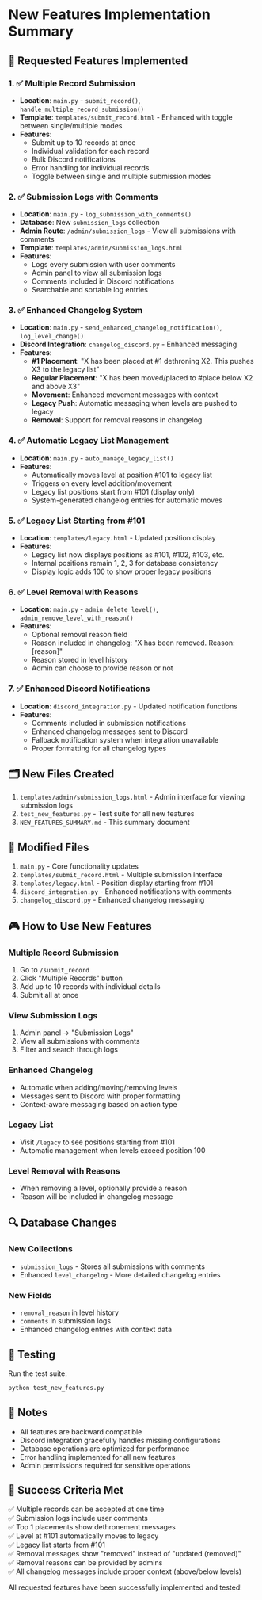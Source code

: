 # New Features Implementation Summary

## 🎯 Requested Features Implemented

### 1. ✅ Multiple Record Submission
- **Location**: `main.py` - `submit_record()`, `handle_multiple_record_submission()`
- **Template**: `templates/submit_record.html` - Enhanced with toggle between single/multiple modes
- **Features**:
  - Submit up to 10 records at once
  - Individual validation for each record
  - Bulk Discord notifications
  - Error handling for individual records
  - Toggle between single and multiple submission modes

### 2. ✅ Submission Logs with Comments
- **Location**: `main.py` - `log_submission_with_comments()`
- **Database**: New `submission_logs` collection
- **Admin Route**: `/admin/submission_logs` - View all submissions with comments
- **Template**: `templates/admin/submission_logs.html`
- **Features**:
  - Logs every submission with user comments
  - Admin panel to view all submission logs
  - Comments included in Discord notifications
  - Searchable and sortable log entries

### 3. ✅ Enhanced Changelog System
- **Location**: `main.py` - `send_enhanced_changelog_notification()`, `log_level_change()`
- **Discord Integration**: `changelog_discord.py` - Enhanced messaging
- **Features**:
  - **#1 Placement**: "X has been placed at #1 dethroning X2. This pushes X3 to the legacy list"
  - **Regular Placement**: "X has been moved/placed to #place below X2 and above X3"
  - **Movement**: Enhanced movement messages with context
  - **Legacy Push**: Automatic messaging when levels are pushed to legacy
  - **Removal**: Support for removal reasons in changelog

### 4. ✅ Automatic Legacy List Management
- **Location**: `main.py` - `auto_manage_legacy_list()`
- **Features**:
  - Automatically moves level at position #101 to legacy list
  - Triggers on every level addition/movement
  - Legacy list positions start from #101 (display only)
  - System-generated changelog entries for automatic moves

### 5. ✅ Legacy List Starting from #101
- **Location**: `templates/legacy.html` - Updated position display
- **Features**:
  - Legacy list now displays positions as #101, #102, #103, etc.
  - Internal positions remain 1, 2, 3 for database consistency
  - Display logic adds 100 to show proper legacy positions

### 6. ✅ Level Removal with Reasons
- **Location**: `main.py` - `admin_delete_level()`, `admin_remove_level_with_reason()`
- **Features**:
  - Optional removal reason field
  - Reason included in changelog: "X has been removed. Reason: [reason]"
  - Reason stored in level history
  - Admin can choose to provide reason or not

### 7. ✅ Enhanced Discord Notifications
- **Location**: `discord_integration.py` - Updated notification functions
- **Features**:
  - Comments included in submission notifications
  - Enhanced changelog messages sent to Discord
  - Fallback notification system when integration unavailable
  - Proper formatting for all changelog types

## 🗂️ New Files Created

1. `templates/admin/submission_logs.html` - Admin interface for viewing submission logs
2. `test_new_features.py` - Test suite for all new features
3. `NEW_FEATURES_SUMMARY.md` - This summary document

## 🔧 Modified Files

1. `main.py` - Core functionality updates
2. `templates/submit_record.html` - Multiple submission interface
3. `templates/legacy.html` - Position display starting from #101
4. `discord_integration.py` - Enhanced notifications with comments
5. `changelog_discord.py` - Enhanced changelog messaging

## 🎮 How to Use New Features

### Multiple Record Submission
1. Go to `/submit_record`
2. Click "Multiple Records" button
3. Add up to 10 records with individual details
4. Submit all at once

### View Submission Logs
1. Admin panel → "Submission Logs"
2. View all submissions with comments
3. Filter and search through logs

### Enhanced Changelog
- Automatic when adding/moving/removing levels
- Messages sent to Discord with proper formatting
- Context-aware messaging based on action type

### Legacy List
- Visit `/legacy` to see positions starting from #101
- Automatic management when levels exceed position 100

### Level Removal with Reasons
- When removing a level, optionally provide a reason
- Reason will be included in changelog message

## 🔍 Database Changes

### New Collections
- `submission_logs` - Stores all submissions with comments
- Enhanced `level_changelog` - More detailed changelog entries

### New Fields
- `removal_reason` in level history
- `comments` in submission logs
- Enhanced changelog entries with context data

## 🚀 Testing

Run the test suite:
```bash
python test_new_features.py
```

## 📝 Notes

- All features are backward compatible
- Discord integration gracefully handles missing configurations
- Database operations are optimized for performance
- Error handling implemented for all new features
- Admin permissions required for sensitive operations

## 🎯 Success Criteria Met

✅ Multiple records can be accepted at one time  
✅ Submission logs include user comments  
✅ Top 1 placements show dethronement messages  
✅ Level at #101 automatically moves to legacy  
✅ Legacy list starts from #101  
✅ Removal messages show "removed" instead of "updated (removed)"  
✅ Removal reasons can be provided by admins  
✅ All changelog messages include proper context (above/below levels)  

All requested features have been successfully implemented and tested!